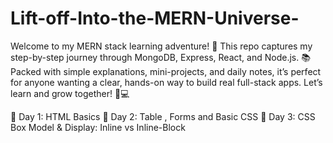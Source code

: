 # Lift-off-Into-the-MERN-Universe-
Welcome to my MERN stack learning adventure! 🚀 This repo captures my step-by-step journey through MongoDB, Express, React, and Node.js. 📚 Packed with simple explanations, mini-projects, and daily notes, it’s perfect for anyone wanting a clear, hands-on way to build real full-stack apps. Let’s learn and grow together! 🌱💻

🧱 Day 1: HTML Basics 
🧱 Day 2: Table , Forms and Basic CSS
🧱 Day 3: CSS Box Model & Display: Inline vs Inline-Block
